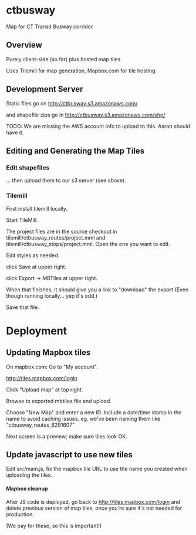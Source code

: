 ctbusway
========

Map for CT Transit Busway corridor

Overview
------------

Purely client-side (so far) plus hosted map tiles.

Uses Tilemill for map generation, Mapbox.com for tile hosting.


Development Server
----------------------

Static files go on
http://ctbusway.s3.amazonaws.com/

and shapefile zips go in
http://ctbusway.s3.amazonaws.com/shp/

TODO: We are missing the AWS account info to upload to this. Aaron
should have it.


Editing and Generating the Map Tiles
-------------------------------------

### Edit shapefiles ###

... then upload them to our s3 server (see above).

### Tilemill ###

First install tilemill locally.

Start TileMill.

The project files are in the source checkout in
tilemill/ctbusway_routes/project.mml and
tilemill/ctbusway_stops/project.mml.
Open the one you want to edit.

Edit styles as needed.

click Save at upper right.

click Export -> MBTiles at upper right.

When that finishes, it should give you a link to "download" the export
(Even though running locally... yep it's odd.)

Save that file.


Deployment
==========

## Updating Mapbox tiles  ##

On mapbox.com: Go to "My account".

http://tiles.mapbox.com/login

Click "Upload map" at top right.

Browse to exported mbtiles file and upload.

Choose "New Map" and enter a new ID. Include a date/time stamp in
the name to avoid caching issues. eg. we've been naming them like
"ctbusway_routes_6291607"

Next screen is a preview; make sure tiles look OK.


## Update javascript to use new tiles ##

Edit src/main.js, fix the mapbox tile URL to use the name you created
when uploading the tiles.

#### Mapbox cleanup ####

After JS code is deployed, go back to
http://tiles.mapbox.com/login
and delete previous version of map tiles, once you're sure it's not
needed for production.

(We pay for these, so this is important!)




